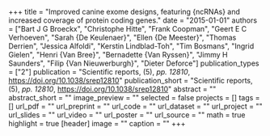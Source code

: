 +++
title = "Improved canine exome designs, featuring {ncRNAs} and increased coverage of protein coding genes."
date = "2015-01-01"
authors = ["Bart J G Broeckx", "Christophe Hitte", "Frank Coopman", "Geert E C Verhoeven", "Sarah {De Keulenaer}", "Ellen {De Meester}", "Thomas Derrien", "Jessica Alfoldi", "Kerstin Lindblad-Toh", "Tim Bosmans", "Ingrid Gielen", "Henri {Van Bree}", "Bernadette {Van Ryssen}", "Jimmy H Saunders", "Filip {Van Nieuwerburgh}", "Dieter Deforce"]
publication_types = ["2"]
publication = "Scientific reports, (5), _pp. 12810_, https://doi.org/10.1038/srep12810"
publication_short = "Scientific reports, (5), _pp. 12810_, https://doi.org/10.1038/srep12810"
abstract = ""
abstract_short = ""
image_preview = ""
selected = false
projects = []
tags = []
url_pdf = ""
url_preprint = ""
url_code = ""
url_dataset = ""
url_project = ""
url_slides = ""
url_video = ""
url_poster = ""
url_source = ""
math = true
highlight = true
[header]
image = ""
caption = ""
+++
